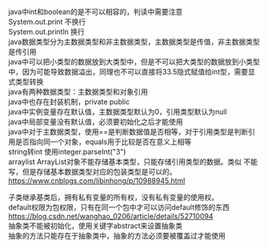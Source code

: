 java中int和boolean的是不可以相容的，判读中需要注意        
System.out.print  不换行       
System.out.println  换行       
java数据类型分为主数据类型和非主数据类型，主数据类型是传值，非主数据类型是传引用     
java中可以把小类型的数据放到大类型中，但是不可以把大类型的数据放到小类型中，因为可能导致数据溢出，同理也不可以直接将33.5隐式赋值给int型，需要显式类型转换    
java有两种数据类型：主数据类型和对象引用   
java中也存在封装机制，private public    
java中实例变量存在默认值，主数据类型默认为0，引用类型默认为null    
java中局部变量没有默认值，必须要初始化之后才能使用   
java中对于主数据类型，使用==是判断数据值是否相等，对于引用类型是判断引用是否指向同一个对象，equals用于比较是否在意义上相等      
string转int 使用integer.parseInt("3")    
arraylist  ArrayList对象不能存储基本类型，只能存储引用类型的数据。类似 <int> 不能写，但是存储基本数据类型对应的包装类型是可以的。    
https://www.cnblogs.com/libinhong/p/10988945.html      

子类继承基类后，拥有私有变量的所有权，没有私有变量的使用权。         
default权限为包权限，只有在同一个包中才可以访问default修饰的东西         
https://blog.csdn.net/wanghao_0206/article/details/52710094       
抽象类不能被初始化，使用关键字abstract来设置抽象类     
抽象的方法只能存在于抽象类中，抽象的方法必须要被覆盖过才能使用     
